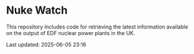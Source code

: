 # Nuke Watch

This repository includes code for retrieving the latest information available on the output of EDF nuclear power plants in the UK.

Last updated: 2025-06-05 23:16